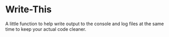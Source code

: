 # Write-This
A little function to help write output to the console and log files at the same time to keep your actual code cleaner.
